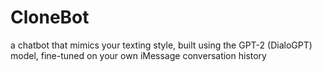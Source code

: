 # CloneBot
a chatbot that mimics your texting style, built using the GPT-2 (DialoGPT) model, fine-tuned on your own iMessage conversation history
